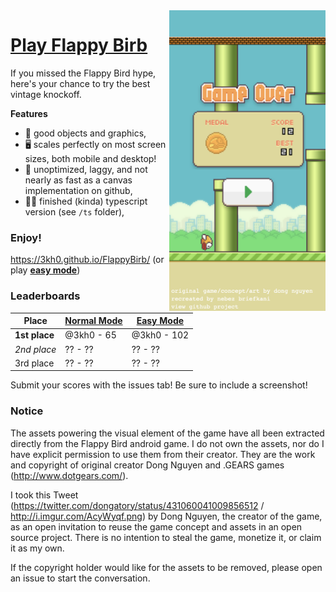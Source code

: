 <img src="screencap.png" align="right" width="250">

# [Play Flappy Birb](https://3kh0.github.io/FlappyBirb/)

If you missed the Flappy Bird hype, here's your chance to try the best vintage knockoff.

**Features**

* 🎉 good objects and graphics,
* 🖥 scales perfectly on most screen sizes, both mobile and desktop!
* 💩 unoptimized, laggy, and not nearly as fast as a canvas implementation on github,
* 👷‍♂️ finished (kinda) typescript version (see `/ts` folder),

### Enjoy!

https://3kh0.github.io/FlappyBirb/ (or play [**easy mode**](https://3kh0.github.io/FlappyBirb/?easy))

### Leaderboards
Place | [Normal Mode](https://3kh0.github.io/FlappyBirb) | [Easy Mode](https://3kh0.github.io/FlappyBirb/?easy)
------------- | ------------ | -------------
**1st place** | @3kh0 - 65 | @3kh0 - 102
*2nd place* | ?? - ?? | ?? - ??
3rd place | ?? - ?? | ?? - ??

Submit your scores with the issues tab! Be sure to include a screenshot!

### Notice

The assets powering the visual element of the game have all been extracted directly from the Flappy Bird android game. I do not own the assets, nor do I have explicit permission to use them from their creator. They are the work and copyright of original creator Dong Nguyen and .GEARS games (http://www.dotgears.com/).

I took this Tweet (https://twitter.com/dongatory/status/431060041009856512 / http://i.imgur.com/AcyWyqf.png) by Dong Nguyen, the creator of the game, as an open invitation to reuse the game concept and assets in an open source project. There is no intention to steal the game, monetize it, or claim it as my own.

If the copyright holder would like for the assets to be removed, please open an issue to start the conversation.
